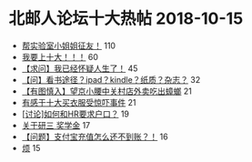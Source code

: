 # 北邮人论坛十大热帖 2018-10-15

- [帮实验室小姐姐征友！](https://bbs.byr.cn/article/Friends/1893408) 110
- [我要上十大！！！](https://bbs.byr.cn/article/Constellations/503397) 60
- [【求问】我已经怀疑人生了！](https://bbs.byr.cn/article/Talking/6055486) 45
- [【问】看书途径？ipad？kindle？纸质？杂志？](https://bbs.byr.cn/article/Reading/54147) 32
- [【有图慎入】望京小腰中关村店外卖吃出蟑螂](https://bbs.byr.cn/article/Food/497476) 21
- [有感于十大买衣服受惊吓事件](https://bbs.byr.cn/article/Picture/3223366) 21
- [[讨论]如何和HR要求户口？](https://bbs.byr.cn/article/Job/1994078) 19
- [关于研三 奖学金](https://bbs.byr.cn/article/StudyShare/188083) 17
- [【问题】支付宝充值怎么还不到账？！](https://bbs.byr.cn/article/CampusCard/20702) 16
- [烦](https://bbs.byr.cn/article/LOL/26770) 15


